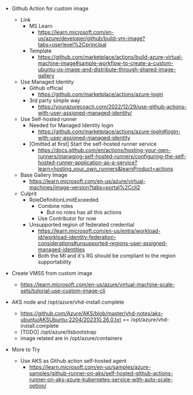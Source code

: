 


- Github Action for custom image
    - Link
        - MS Learn
            - https://learn.microsoft.com/en-us/azure/developer/github/build-vm-image?tabs=userlevel%2Cprincipal
        - Template
            - https://github.com/marketplace/actions/build-azure-virtual-machine-image#sample-workflow-to-create-a-custom-ubuntu-os-image-and-distribute-through-shared-image-gallery
    - Use Managed Identity
        - Github official
            - https://github.com/marketplace/actions/azure-login
        - 3rd party simple way
            - https://yourazurecoach.com/2022/12/29/use-github-actions-with-user-assigned-managed-identity/
    - Use Self-hosted runner
        - Needed for Managed Identity login
            - https://github.com/marketplace/actions/azure-login#login-with-user-assigned-managed-identity
        - [Omitted at first] Start the self-hosted runner service
            - https://docs.github.com/en/actions/hosting-your-own-runners/managing-self-hosted-runners/configuring-the-self-hosted-runner-application-as-a-service?learn=hosting_your_own_runners&learnProduct=actions
    - Base Gallery Image
        - https://learn.microsoft.com/en-us/azure/virtual-machines/image-version?tabs=portal%2Ccli2
    - Culprit
        - RoleDefinitionLimitExceeded
            - Combine roles
                - But no roles has all this actions
            - Use Contributor for now
        - Unsupported region of federated credential
            - https://learn.microsoft.com/en-us/entra/workload-id/workload-identity-federation-considerations#unsupported-regions-user-assigned-managed-identities
            - Both the MI and it's RG should be compliant to the region supportability
- Create VMSS from custom image
    - https://learn.microsoft.com/en-us/azure/virtual-machine-scale-sets/tutorial-use-custom-image-cli


- AKS node and /opt/azure/vhd-install.complete
    - https://github.com/Azure/AKS/blob/master/vhd-notes/aks-ubuntu/AKSUbuntu-2204/202310.26.0.txt == /opt/azure/vhd-install.complete
    - [TODO] /opt/azure/tlsbootstrap
    - image related are in /opt/azure/containers

- More to Try
    - Use AKS as Github action self-hosted agent
        - https://learn.microsoft.com/en-us/samples/azure-samples/github-runner-on-aks/self-hosted-github-actions-runner-on-aks-azure-kubernetes-service-with-auto-scale-option/
